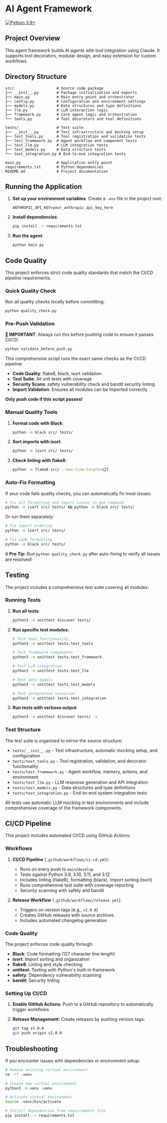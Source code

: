 # AI Agent Framework

[![Python 3.9+](https://img.shields.io/badge/python-3.9+-blue.svg)](https://www.python.org/downloads/)

## Project Overview
This agent framework builds AI agents with tool integration using Claude. It supports tool decorators, modular design, and easy extension for custom workflows.

## Directory Structure
```
src/                   # Source code package
├── __init__.py        # Package initialization and exports
├── main.py            # Main entry point and orchestrator
├── config.py          # Configuration and environment settings
├── models.py          # Data structures and type definitions
├── llm.py             # LLM interaction logic
├── framework.py       # Core agent logic and orchestration
└── tools.py           # Tool decorators and tool definitions

tests/                 # Test suite
├── __init__.py        # Test infrastructure and mocking setup
├── test_tools.py      # Tool registration and validation tests
├── test_framework.py  # Agent workflow and component tests
├── test_llm.py        # LLM integration tests
├── test_models.py     # Data structure tests
└── test_integration.py # End-to-end integration tests

main.py                # Application entry point
requirements.txt       # Python dependencies
README.md              # Project documentation
```

## Running the Application

1. **Set up your environment variables**:
   Create a `.env` file in the project root:
   ```
   ANTHROPIC_API_KEY=your_anthropic_api_key_here
   ```

2. **Install dependencies**:
   ```bash
   pip install -r requirements.txt
   ```

3. **Run the agent**:
   ```bash
   python main.py
   ```

## Code Quality

This project enforces strict code quality standards that match the CI/CD pipeline requirements.

### Quick Quality Check

Run all quality checks locally before committing:
```bash
python quality_check.py
```

### Pre-Push Validation

**🚨 IMPORTANT**: Always run this before pushing code to ensure it passes CI/CD:
```bash
python validate_before_push.py
```

This comprehensive script runs the exact same checks as the CI/CD pipeline:
- **Code Quality**: flake8, black, isort validation
- **Test Suite**: All unit tests with coverage
- **Security Scans**: safety vulnerability check and bandit security linting
- **Import Validation**: Ensures all modules can be imported correctly

**Only push code if this script passes!**

### Manual Quality Tools

1. **Format code with Black**:
   ```bash
   python -m black src/ tests/
   ```

2. **Sort imports with isort**:
   ```bash
   python -m isort src/ tests/
   ```

3. **Check linting with flake8**:
   ```bash
   python -m flake8 src/ --max-line-length=127
   ```

### Auto-Fix Formatting

If your code fails quality checks, you can automatically fix most issues:

```bash
# Fix all formatting and import issues in one command
python -m isort src/ tests/ && python -m black src/ tests/
```

Or run them separately:

```bash
# Fix import ordering
python -m isort src/ tests/

# Fix code formatting
python -m black src/ tests/
```

**💡 Pro Tip**: Run `python quality_check.py` after auto-fixing to verify all issues are resolved!

## Testing

The project includes a comprehensive test suite covering all modules:

### Running Tests

1. **Run all tests**:
   ```bash
   python3 -m unittest discover tests/
   ```

2. **Run specific test modules**:
   ```bash
   # Test tool functionality
   python3 -m unittest tests.test_tools
   
   # Test framework components
   python3 -m unittest tests.test_framework
   
   # Test LLM integration
   python3 -m unittest tests.test_llm
   
   # Test data models
   python3 -m unittest tests.test_models
   
   # Test integration scenarios
   python3 -m unittest tests.test_integration
   ```

3. **Run tests with verbose output**:
   ```bash
   python3 -m unittest discover tests/ -v
   ```

### Test Structure

The test suite is organized to mirror the source structure:

- `tests/__init__.py` - Test infrastructure, automatic mocking setup, and configuration
- `tests/test_tools.py` - Tool registration, validation, and decorator functionality  
- `tests/test_framework.py` - Agent workflow, memory, actions, and environment
- `tests/test_llm.py` - LLM response generation and API integration
- `tests/test_models.py` - Data structures and type definitions
- `tests/test_integration.py` - End-to-end system integration tests

All tests use automatic LLM mocking in test environments and include comprehensive coverage of the framework components.

## CI/CD Pipeline

This project includes automated CI/CD using GitHub Actions:

### Workflows

1. **CI/CD Pipeline** (`.github/workflows/ci-cd.yml`):
   - Runs on every push to `main`/`develop`
   - Tests against Python 3.9, 3.10, 3.11, and 3.12
   - Includes linting (flake8), formatting (black), import sorting (isort)
   - Runs comprehensive test suite with coverage reporting
   - Security scanning with safety and bandit

2. **Release Workflow** (`.github/workflows/release.yml`):
   - Triggers on version tags (e.g., `v1.0.0`)
   - Creates GitHub releases with source archives
   - Includes automated changelog generation

### Code Quality

The project enforces code quality through:
- **Black**: Code formatting (127 character line length)
- **isort**: Import sorting and organization
- **flake8**: Linting and style checking
- **unittest**: Testing with Python's built-in framework
- **safety**: Dependency vulnerability scanning
- **bandit**: Security linting

### Setting Up CI/CD

1. **Enable GitHub Actions**: Push to a GitHub repository to automatically trigger workflows

2. **Release Management**: Create releases by pushing version tags:
   ```bash
   git tag v1.0.0
   git push origin v1.0.0
   ```

## Troubleshooting

If you encounter issues with dependencies or environment setup:

```bash
# Remove existing virtual environment
rm -rf .venv

# Create new virtual environment
python3 -m venv .venv

# Activate virtual environment
source .venv/bin/activate

# Install dependencies from requirements file
pip install -r requirements.txt
```


